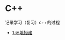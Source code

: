 # C++
记录学习（复习）c++的过程
- [1.环境搭建](https://github.com/HoloXiong/C-plus-plus-Learning/tree/main/1.%E7%8E%AF%E5%A2%83%E6%90%AD%E5%BB%BA)